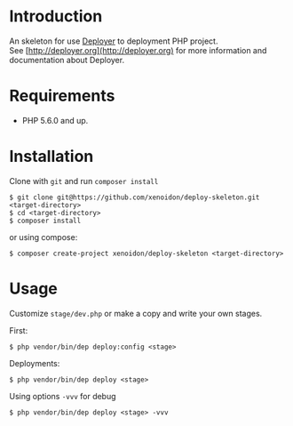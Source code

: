 # Introduction

An skeleton for use [Deployer](http://deployer.org) to deployment PHP project.   
See [http://deployer.org](http://deployer.org) for more information and documentation about Deployer.

# Requirements

* PHP 5.6.0 and up.

# Installation

Clone with `git` and run `composer install`

```shell
$ git clone git@https://github.com/xenoidon/deploy-skeleton.git <target-directory>
$ cd <target-directory>
$ composer install
```

or using compose:

```shell
$ composer create-project xenoidon/deploy-skeleton <target-directory>
```

# Usage

Customize `stage/dev.php` or make a copy and write your own stages.

First:  
```shell
$ php vendor/bin/dep deploy:config <stage>
```

Deployments:
```shell
$ php vendor/bin/dep deploy <stage>
```

Using options `-vvv` for debug
```shell
$ php vendor/bin/dep deploy <stage> -vvv
```

